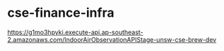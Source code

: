 # cse-finance-infra

https://g1mo3hpyki.execute-api.ap-southeast-2.amazonaws.com/IndoorAirObservationAPIStage-unsw-cse-brew-dev